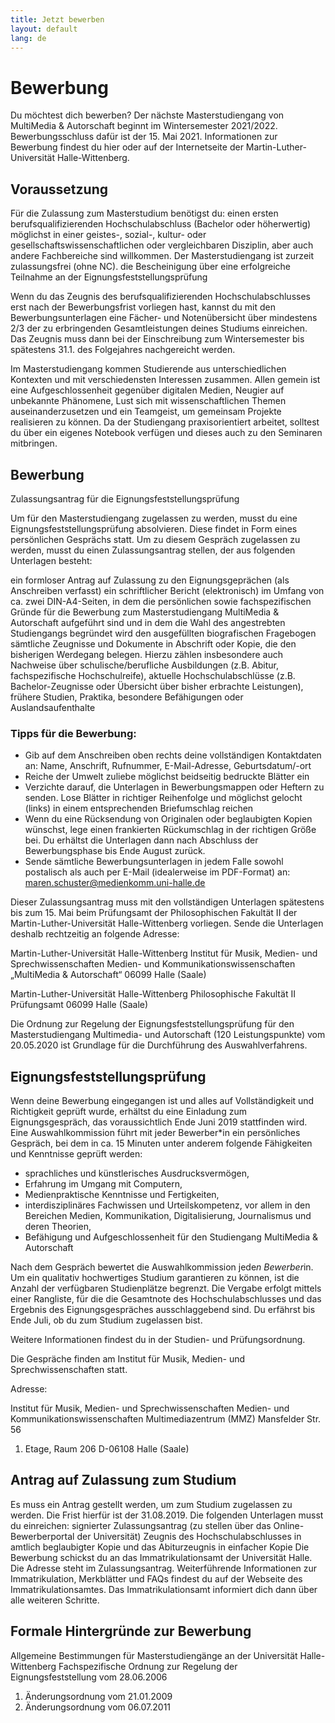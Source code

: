 ```yaml
---
title: Jetzt bewerben
layout: default
lang: de
---
```


# Bewerbung

Du möchtest dich bewerben? Der nächste Masterstudiengang von MultiMedia & Autorschaft beginnt im Wintersemester 2021/2022. Bewerbungsschluss dafür ist der 15. Mai 2021. Informationen zur Bewerbung findest du hier oder auf der Internetseite der Martin-Luther-Universität Halle-Wittenberg.

## Voraussetzung

Für die Zulassung zum Masterstudium benötigst du:
einen ersten berufsqualifizierenden Hochschulabschluss (Bachelor oder höherwertig) möglichst in einer geistes-, sozial-, kultur- oder gesellschaftswissenschaftlichen oder vergleichbaren Disziplin, aber auch andere Fachbereiche sind willkommen. Der Masterstudiengang ist zurzeit zulassungsfrei (ohne NC).
die Bescheinigung über eine erfolgreiche Teilnahme an der Eignungsfeststellungsprüfung

Wenn du das Zeugnis des berufsqualifizierenden Hochschulabschlusses erst nach der Bewerbungsfrist vorliegen hast, kannst du mit den Bewerbungsunterlagen eine Fächer- und Notenübersicht über mindestens 2/3 der zu erbringenden Gesamtleistungen deines Studiums einreichen. Das Zeugnis muss dann bei der Einschreibung zum Wintersemester bis spätestens 31.1. des Folgejahres nachgereicht werden.

Im Masterstudiengang kommen Studierende aus unterschiedlichen Kontexten und mit verschiedensten Interessen zusammen. Allen gemein ist eine Aufgeschlossenheit gegenüber digitalen Medien, Neugier auf unbekannte Phänomene, Lust sich mit wissenschaftlichen Themen auseinanderzusetzen und ein Teamgeist, um gemeinsam Projekte realisieren zu können. Da der Studiengang praxisorientiert arbeitet, solltest du über ein eigenes Notebook verfügen und dieses auch zu den Seminaren mitbringen. 
 
## Bewerbung

Zulassungsantrag für die Eignungsfeststellungsprüfung

Um für den Masterstudiengang zugelassen zu werden, musst du eine Eignungsfeststellungsprüfung absolvieren. Diese findet in Form eines persönlichen Gesprächs statt. Um zu diesem Gespräch zugelassen zu werden, musst du einen Zulassungsantrag stellen, der aus folgenden Unterlagen besteht:

ein formloser Antrag auf Zulassung zu den Eignungsgeprächen (als Anschreiben verfasst)
ein schriftlicher Bericht (elektronisch) im Umfang von ca. zwei DIN-A4-Seiten, in dem die persönlichen sowie fachspezifischen Gründe für die Bewerbung zum Masterstudiengang MultiMedia & Autorschaft aufgeführt sind und in dem die Wahl des angestrebten Studiengangs begründet wird
den ausgefüllten biografischen Fragebogen
sämtliche Zeugnisse und Dokumente in Abschrift oder Kopie, die den bisherigen Werdegang belegen. Hierzu zählen insbesondere auch Nachweise über schulische/berufliche Ausbildungen (z.B. Abitur, fachspezifische Hochschulreife), aktuelle Hochschulabschlüsse (z.B. Bachelor-Zeugnisse oder Übersicht über bisher erbrachte Leistungen), frühere Studien, Praktika, besondere Befähigungen oder Auslandsaufenthalte

### Tipps für die Bewerbung:

- Gib auf dem Anschreiben oben rechts deine vollständigen Kontaktdaten an:
Name, Anschrift, Rufnummer, E-Mail-Adresse, Geburtsdatum/-ort
- Reiche der Umwelt zuliebe möglichst beidseitig bedruckte Blätter ein
- Verzichte darauf, die Unterlagen in Bewerbungsmappen oder Heftern zu senden. Lose Blätter in richtiger Reihenfolge und möglichst gelocht (links) in einem entsprechenden Briefumschlag reichen 
- Wenn du eine Rücksendung von Originalen oder beglaubigten Kopien wünschst, lege einen frankierten Rückumschlag in der richtigen Größe bei. Du erhältst die Unterlagen dann nach Abschluss der Bewerbungsphase bis Ende August zurück.
- Sende sämtliche Bewerbungsunterlagen in jedem Falle sowohl postalisch als auch per E-Mail (idealerweise im PDF-Format) an: maren.schuster@medienkomm.uni-halle.de

Dieser Zulassungsantrag muss mit den vollständigen Unterlagen spätestens bis zum 15. Mai beim Prüfungsamt der Philosophischen Fakultät II der Martin-Luther-Universität Halle-Wittenberg vorliegen. Sende die Unterlagen deshalb rechtzeitig an folgende Adresse: 

Martin-Luther-Universität Halle-Wittenberg
Institut für Musik, Medien- und Sprechwissenschaften
Medien- und Kommunikationswissenschaften
„MultiMedia & Autorschaft“
06099 Halle (Saale)

Martin-Luther-Universität Halle-Wittenberg
Philosophische Fakultät II
Prüfungsamt
06099 Halle (Saale)

Die Ordnung zur Regelung der Eignungsfeststellungsprüfung für den Masterstudiengang Multimedia- und Autorschaft (120 Leistungspunkte) vom 20.05.2020 ist Grundlage für die Durchführung des Auswahlverfahrens.

## Eignungsfeststellungsprüfung
Wenn deine Bewerbung eingegangen ist und alles auf Vollständigkeit und Richtigkeit geprüft wurde, erhältst du eine Einladung zum Eignungsgespräch, das voraussichtlich Ende Juni 2019 stattfinden wird. Eine Auswahlkommission führt mit jeder Bewerber*in ein persönliches Gespräch, bei dem in ca. 15 Minuten unter anderem folgende Fähigkeiten und Kenntnisse geprüft werden:

- sprachliches und künstlerisches Ausdrucksvermögen,
- Erfahrung im Umgang mit Computern,
- Medienpraktische Kenntnisse und Fertigkeiten,
- interdisziplinäres Fachwissen und Urteilskompetenz, vor allem in den Bereichen Medien, Kommunikation, Digitalisierung, Journalismus und deren Theorien, 
- Befähigung und Aufgeschlossenheit für den Studiengang MultiMedia & Autorschaft

Nach dem Gespräch bewertet die Auswahlkommission jede*n Bewerber*in. Um ein qualitativ hochwertiges Studium garantieren zu können, ist die Anzahl der verfügbaren Studienplätze begrenzt. Die Vergabe erfolgt mittels einer Rangliste, für die die Gesamtnote des Hochschulabschlusses und das Ergebnis des Eignungsgespräches ausschlaggebend sind. Du erfährst bis Ende Juli, ob du zum Studium zugelassen bist.

Weitere Informationen findest du in der Studien- und Prüfungsordnung.

Die Gespräche finden am Institut für Musik, Medien- und Sprechwissenschaften statt.

Adresse:

Institut für Musik, Medien- und Sprechwissenschaften
Medien- und Kommunikationswissenschaften
Multimediazentrum (MMZ)
Mansfelder Str. 56
1. Etage, Raum 206
D-06108 Halle (Saale)
 

## Antrag auf Zulassung zum Studium

Es muss ein Antrag gestellt werden, um zum Studium zugelassen zu werden. Die Frist hierfür ist der 31.08.2019. Die folgenden Unterlagen musst du einreichen:
signierter Zulassungsantrag (zu stellen über das Online-Bewerberportal der Universität)
Zeugnis des Hochschulabschlusses in amtlich beglaubigter Kopie und das Abiturzeugnis in einfacher Kopie
Die Bewerbung schickst du an das Immatrikulationsamt der Universität Halle. Die Adresse steht im Zulassungsantrag.
Weiterführende Informationen zur Immatrikulation, Merkblätter und FAQs findest du auf der Webseite des Immatrikulationsamtes.
Das Immatrikulationsamt informiert dich dann über alle weiteren Schritte.
 
## Formale Hintergründe zur Bewerbung
Allgemeine Bestimmungen für Masterstudiengänge an der Universität Halle-Wittenberg
Fachspezifische Ordnung zur Regelung der Eignungsfeststellung vom 28.06.2006
 1. Änderungsordnung vom 21.01.2009
 2. Änderungsordnung vom 06.07.2011